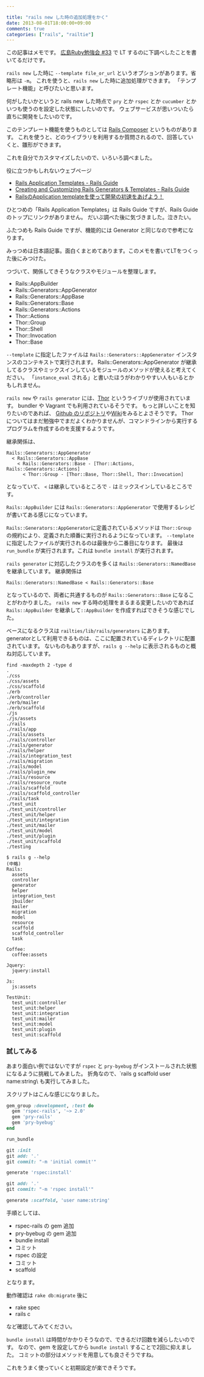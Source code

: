 ```yaml
---

title: "rails new した時の追加処理をかく"
date: 2013-08-01T18:00:00+09:00
comments: true
categories: ["rails", "railtie"]
---
```


この記事はメモです。
[広島Ruby勉強会 #33](http://hiroshimarb.github.io/blog/2013/08/03/hiroshimarb-33/) で LT するのに下調べしたことを書いてるだけです。

`rails new` した時に `--template file_or_url` というオプションがあります。省略形は `-m`。
これを使うと、`rails new` した時に追加処理ができます。
「テンプレート機能」と呼びたいと思います。

何がしたいかというと rails new した時点で `pry` とか `rspec` とか `cucumber` とかいつも使うのを設定した状態にしたいのです。
ウェブサービスが思いついたら直ちに開発をしたいのです。

このテンプレート機能を使うものとしては [Rails Composer](https://github.com/RailsApps/rails-composer) というものがあります。
これを使うと、どのライブラリを利用するか質問されるので、回答していくと、雛形ができます。

これを自分でカスタマイズしたいので、いろいろ調べました。

役に立つかもしれないウェブページ

* [Rails Application Templates - Rails Guide](http://guides.rubyonrails.org/rails_application_templates.html)
* [Creating and Customizing Rails Generators & Templates - Rails Guide](http://guides.rubyonrails.org/generators.html)
* [RailsのApplication templateを使って開発の初速をあげよう！](http://qiita.com/tachiba@github/items/26b2e9dc271bd8e6907d)

ひとつめの「Rails Application Templates」は Rails Guide ですが、Rails Guide のトップにリンクがありません。
だいぶ調べた後に気づきました。泣きたい。

ふたつめも Rails Guide ですが、機能的には Generator と同じなので参考になります。

みっつめは日本語記事。面白くまとめてあります。このメモを書いてLTをつくった後にみつけた。

つづいて、関係してきそうなクラスやモジュールを整理します。

* Rails::AppBuilder
* Rails::Generators::AppGenerator
* Rails::Generators::AppBase
* Rails::Generators::Base
* Rails::Generators::Actions
* Thor::Actions
* Thor::Group
* Thor::Shell
* Thor::Invocation
* Thor::Base

`--template` に指定したファイルは `Rails::Generators::AppGenerator` インスタンスのコンテキストで実行されます。
Rails::Generators::AppGenerator が継承してるクラスやミックスインしているモジュールのメソッドが使えると考えてください。
「`instance_eval` される」と書いたほうがわかりやすい人もいるとかもしれません。

`rails new` や `rails generator` には、[Thor](http://whatisthor.com/) というライブリが使用されています。
bundler や Vagrant でも利用されているそうです。
もっと詳しいことを知りたいのであれば、
[Github のリボジトリ](https://github.com/erikhuda/thor)や[Wiki](https://github.com/erikhuda/thor/wiki)をみるとよさそうです。
Thor についてはまだ勉強中でまだよくわかりませんが、コマンドラインから実行するプログラムを作成するのを支援するようです。

継承関係は、
```
Rails::Generators::AppGenerator
  < Rails::Generators::AppBase
    < Rails::Generators::Base - [Thor::Actions, Rails::Generators::Actions]
      < Thor::Group - [Thor::Base, Thor::Shell, Thor::Invocation]
```

となっていて、 `<` は継承しているところで `-` はミックスインしているところです。

`Rails::AppBuilder` には `Rails::Generators::AppGenerator` で使用するレシピが書いてある感じになっています。

`Rails::Generators::AppGenerator`に定義されているメソッドは `Thor::Group` の規約により、定義された順番に実行されるようになっています。
`--template`に指定したファイルが実行されるのは最後から二番目になります。
最後は`run_bundle` が実行されます。これは `bundle install` が実行されます。

`rails generator` に対応したクラスのを多くは `Rails::Generators::NamedBase` を継承しています。
継承関係は

```
Rails::Generators::NamedBase < Rails::Generators::Base
```

となっているので、両者に共通するものが `Rails::Generators::Base` になることがわかりました。
`rails new` する時の処理をまるまる変更したいのであれば `Rails::AppBuilder` を継承して`::AppBuilder` を作成すればできそうな感じでした。

ベースになるクラスは `railties/lib/rails/generators` にあります。
generatorとして利用できるものは、ここに配置されているディレクトリに配置されています。
ないものもありますが、`rails g --help` に表示されるものと概ね対応しています。

```
find -maxdepth 2 -type d
.
./css
./css/assets
./css/scaffold
./erb
./erb/controller
./erb/mailer
./erb/scaffold
./js
./js/assets
./rails
./rails/app
./rails/assets
./rails/controller
./rails/generator
./rails/helper
./rails/integration_test
./rails/migration
./rails/model
./rails/plugin_new
./rails/resource
./rails/resource_route
./rails/scaffold
./rails/scaffold_controller
./rails/task
./test_unit
./test_unit/controller
./test_unit/helper
./test_unit/integration
./test_unit/mailer
./test_unit/model
./test_unit/plugin
./test_unit/scaffold
./testing
```

```
$ rails g --help
(中略)
Rails:
  assets
  controller
  generator
  helper
  integration_test
  jbuilder
  mailer
  migration
  model
  resource
  scaffold
  scaffold_controller
  task

Coffee:
  coffee:assets

Jquery:
  jquery:install

Js:
  js:assets

TestUnit:
  test_unit:controller
  test_unit:helper
  test_unit:integration
  test_unit:mailer
  test_unit:model
  test_unit:plugin
  test_unit:scaffold
```

### 試してみる

あまり面白い例ではないですが `rspec` と `pry-byebug` がインストールされた状態になるように挑戦してみました。
折角なので、`rails g scaffold user name:string\ も実行してみました。

スクリプトはこんな感じになりました。

```ruby
gem_group :development, :test do
  gem 'rspec-rails', '~> 2.0'
  gem 'pry-rails'
  gem 'pry-byebug'
end

run_bundle

git :init
git add: '.'
git commit: "-m 'initial commit'"

generate 'rspec:install'

git add: '.'
git commit: "-m 'rspec install'"

generate :scaffold, 'user name:string'
```

手順としては、

* rspec-rails の gem 追加
* pry-byebug の gem 追加
* bundle install
* コミット
* rspec の設定
* コミット
* scaffold

となります。

動作確認は `rake db:migrate` 後に

* rake spec
* rails c

など確認してみてください。

`bundle install` は時間がかかりそうなので、できるだけ回数を減らしたいのです。
なので、gem を設定してから `bundle install` することで2回に抑えました。
コミットの部分はメソッドを用意しても良さそうですね。

これをうまく使っていくと初期設定が楽できそうです。
